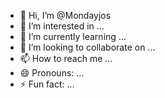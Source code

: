 - 👋 Hi, I’m @Mondayjos
- 👀 I’m interested in ...
- 🌱 I’m currently learning ...
- 💞️ I’m looking to collaborate on ...
- 📫 How to reach me ...
- 😄 Pronouns: ...
- ⚡ Fun fact: ...

<!---
Mondayjos/Mondayjos is a ✨ special ✨ repository because its `README.md` (this file) appears on your GitHub profile.
You can click the Preview link to take a look at your changes.
--->
